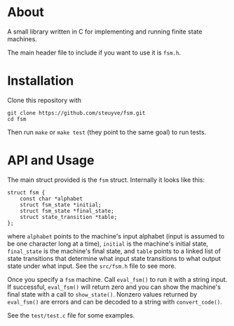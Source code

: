 # About

A small library written in C for implementing and running finite state machines.

The main header file to include if you want to use it is `fsm.h`. 

# Installation

Clone this repository with

```
git clone https://github.com/steuyve/fsm.git
cd fsm
```

Then run `make` or `make test` (they point to the same goal) to run tests.

# API and Usage

The main struct provided is the `fsm` struct. Internally it looks like this:

```
struct fsm {
    const char *alphabet
    struct fsm_state *initial;
    struct fsm_state *final_state;
    struct state_transition *table;
};
```

where `alphabet` points to the machine's input alphabet (input is assumed to be one character long at a time), `initial` is the machine's initial state, `final_state` is the machine's final state, and `table` points to a linked list of state transitions that determine what input state transitions to what output state under what input. See the `src/fsm.h` file to see more.

Once you specify a `fsm` machine. Call `eval_fsm()` to run it with a string input. If successful, `eval_fsm()` will return zero and you can show the machine's final state with a call to `show_state()`. Nonzero values returned by `eval_fsm()` are errors and can be decoded to a string with `convert_code()`.

See the `test/test.c` file for some examples.
